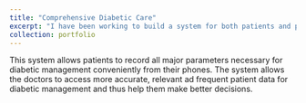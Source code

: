 ```yaml
---
title: "Comprehensive Diabetic Care"
excerpt: "I have been working to build a system for both patients and providers to create an extra channel between them. 1<br/><img src='/images/diabetic_care.png'>"
collection: portfolio
---
```


This system allows patients to record all major parameters necessary for diabetic management conveniently from their phones. The system allows the doctors to access more accurate, relevant ad frequent patient data for diabetic management and thus help them make better decisions.
